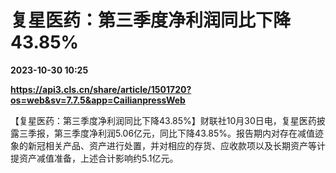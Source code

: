 # 复星医药：第三季度净利润同比下降43.85%

**2023-10-30 10:25**

**https://api3.cls.cn/share/article/1501720?os=web&sv=7.7.5&app=CailianpressWeb**

【复星医药：第三季度净利润同比下降43.85%】财联社10月30日电，复星医药披露三季报，第三季度净利润5.06亿元，同比下降43.85%。报告期内对存在减值迹象的新冠相关产品、资产进行处置，并对相应的存货、应收款项以及长期资产等计提资产减值准备，上述合计影响约5.1亿元。